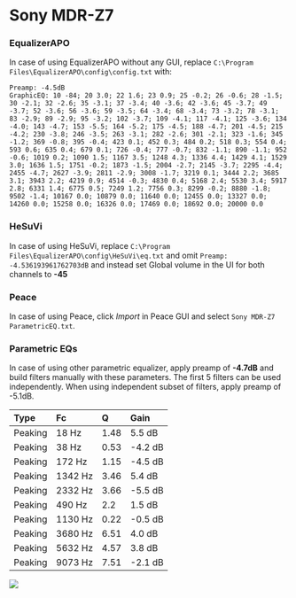 # Sony MDR-Z7

### EqualizerAPO
In case of using EqualizerAPO without any GUI, replace `C:\Program Files\EqualizerAPO\config\config.txt`
with:
```
Preamp: -4.5dB
GraphicEQ: 10 -84; 20 3.0; 22 1.6; 23 0.9; 25 -0.2; 26 -0.6; 28 -1.5; 30 -2.1; 32 -2.6; 35 -3.1; 37 -3.4; 40 -3.6; 42 -3.6; 45 -3.7; 49 -3.7; 52 -3.6; 56 -3.6; 59 -3.5; 64 -3.4; 68 -3.4; 73 -3.2; 78 -3.1; 83 -2.9; 89 -2.9; 95 -3.2; 102 -3.7; 109 -4.1; 117 -4.1; 125 -3.6; 134 -4.0; 143 -4.7; 153 -5.5; 164 -5.2; 175 -4.5; 188 -4.7; 201 -4.5; 215 -4.2; 230 -3.8; 246 -3.5; 263 -3.1; 282 -2.6; 301 -2.1; 323 -1.6; 345 -1.2; 369 -0.8; 395 -0.4; 423 0.1; 452 0.3; 484 0.2; 518 0.3; 554 0.4; 593 0.6; 635 0.4; 679 0.1; 726 -0.4; 777 -0.7; 832 -1.1; 890 -1.1; 952 -0.6; 1019 0.2; 1090 1.5; 1167 3.5; 1248 4.3; 1336 4.4; 1429 4.1; 1529 3.0; 1636 1.5; 1751 -0.2; 1873 -1.5; 2004 -2.7; 2145 -3.7; 2295 -4.4; 2455 -4.7; 2627 -3.9; 2811 -2.9; 3008 -1.7; 3219 0.1; 3444 2.2; 3685 3.1; 3943 2.2; 4219 0.9; 4514 -0.3; 4830 0.4; 5168 2.4; 5530 3.4; 5917 2.8; 6331 1.4; 6775 0.5; 7249 1.2; 7756 0.3; 8299 -0.2; 8880 -1.8; 9502 -1.4; 10167 0.0; 10879 0.0; 11640 0.0; 12455 0.0; 13327 0.0; 14260 0.0; 15258 0.0; 16326 0.0; 17469 0.0; 18692 0.0; 20000 0.0
```

### HeSuVi
In case of using HeSuVi, replace `C:\Program Files\EqualizerAPO\config\HeSuVi\eq.txt` and omit `Preamp:
-4.536193961762703dB` and instead set Global volume in the UI for both channels to **-45**

### Peace
In case of using Peace, click *Import* in Peace GUI and select `Sony MDR-Z7 ParametricEQ.txt`.

### Parametric EQs
In case of using other parametric equalizer, apply preamp of **-4.7dB** and build filters manually
with these parameters. The first 5 filters can be used independently.
When using independent subset of filters, apply preamp of -5.1dB.

| Type    | Fc      |    Q | Gain    |
|:--------|:--------|:-----|:--------|
| Peaking | 18 Hz   | 1.48 | 5.5 dB  |
| Peaking | 38 Hz   | 0.53 | -4.2 dB |
| Peaking | 172 Hz  | 1.15 | -4.5 dB |
| Peaking | 1342 Hz | 3.46 | 5.4 dB  |
| Peaking | 2332 Hz | 3.66 | -5.5 dB |
| Peaking | 490 Hz  | 2.2  | 1.5 dB  |
| Peaking | 1130 Hz | 0.22 | -0.5 dB |
| Peaking | 3680 Hz | 6.51 | 4.0 dB  |
| Peaking | 5632 Hz | 4.57 | 3.8 dB  |
| Peaking | 9073 Hz | 7.51 | -2.1 dB |

![](https://raw.githubusercontent.com/jaakkopasanen/AutoEq/master/results/innerfidelity/sbaf-serious/Sony%20MDR-Z7/Sony%20MDR-Z7.png)